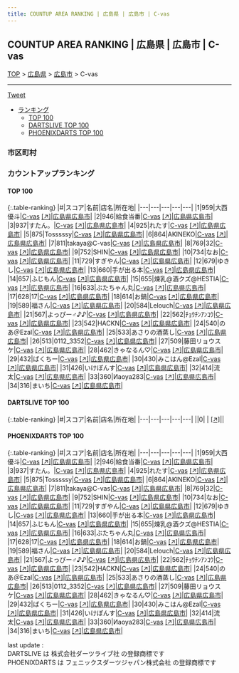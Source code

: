 ```yaml
---
title: COUNTUP AREA RANKING | 広島県 | 広島市 | C-vas
---
```

## COUNTUP AREA RANKING | 広島県 | 広島市 | C-vas

[TOP](/darts/rank/) > [広島県](/darts/rank/広島県/) > [広島市](/darts/rank/広島県/広島市/) > C-vas

___

<a href="https://twitter.com/share?ref_src=twsrc%5Etfw" data-text="COUNTUP AREA RANKING | 広島県広島市C-vas" class="twitter-share-button" data-hashtags="DARTSLIVE,PHOENIXDARTS,darts,ダーツ" data-show-count="false">Tweet</a>

* [ランキング](#カウントアップランキング)
    * [TOP 100](#top-100)
    * [DARTSLIVE TOP 100](#dartslive-top-100)
    * [PHOENIXDARTS TOP 100](#phoenixdarts-top-100)

### 市区町村

<ul>

</ul>

### カウントアップランキング

#### TOP 100



{:.table-ranking}
|#|スコア|名前|店名|所在地|
|---|---|---|---|---|
|1|959|<span class="rank-name-pd"><span class="pro-icon-pd"></span>大西 優斗</span>|<a href="/darts/rank/shops/81124.html">C-vas</a> <a href="https://vs.phoenixdarts.com/jp/shop/shopDetailInfo/s_81124?s_seq=81124">[↗]</a>|<a href="/darts/rank/広島県/広島市">広島県広島市</a>|
|2|946|<span class="rank-name-pd">給食当番</span>|<a href="/darts/rank/shops/81124.html">C-vas</a> <a href="https://vs.phoenixdarts.com/jp/shop/shopDetailInfo/s_81124?s_seq=81124">[↗]</a>|<a href="/darts/rank/広島県/広島市">広島県広島市</a>|
|3|937|<span class="rank-name-pd">すたん。</span>|<a href="/darts/rank/shops/81124.html">C-vas</a> <a href="https://vs.phoenixdarts.com/jp/shop/shopDetailInfo/s_81124?s_seq=81124">[↗]</a>|<a href="/darts/rank/広島県/広島市">広島県広島市</a>|
|4|925|<span class="rank-name-pd">れたす</span>|<a href="/darts/rank/shops/81124.html">C-vas</a> <a href="https://vs.phoenixdarts.com/jp/shop/shopDetailInfo/s_81124?s_seq=81124">[↗]</a>|<a href="/darts/rank/広島県/広島市">広島県広島市</a>|
|5|875|<span class="rank-name-pd">Tosssssy</span>|<a href="/darts/rank/shops/81124.html">C-vas</a> <a href="https://vs.phoenixdarts.com/jp/shop/shopDetailInfo/s_81124?s_seq=81124">[↗]</a>|<a href="/darts/rank/広島県/広島市">広島県広島市</a>|
|6|864|<span class="rank-name-pd">AKINEKO</span>|<a href="/darts/rank/shops/81124.html">C-vas</a> <a href="https://vs.phoenixdarts.com/jp/shop/shopDetailInfo/s_81124?s_seq=81124">[↗]</a>|<a href="/darts/rank/広島県/広島市">広島県広島市</a>|
|7|811|<span class="rank-name-pd">takaya@C-vas</span>|<a href="/darts/rank/shops/81124.html">C-vas</a> <a href="https://vs.phoenixdarts.com/jp/shop/shopDetailInfo/s_81124?s_seq=81124">[↗]</a>|<a href="/darts/rank/広島県/広島市">広島県広島市</a>|
|8|769|<span class="rank-name-pd">32</span>|<a href="/darts/rank/shops/81124.html">C-vas</a> <a href="https://vs.phoenixdarts.com/jp/shop/shopDetailInfo/s_81124?s_seq=81124">[↗]</a>|<a href="/darts/rank/広島県/広島市">広島県広島市</a>|
|9|752|<span class="rank-name-pd">SHIN</span>|<a href="/darts/rank/shops/81124.html">C-vas</a> <a href="https://vs.phoenixdarts.com/jp/shop/shopDetailInfo/s_81124?s_seq=81124">[↗]</a>|<a href="/darts/rank/広島県/広島市">広島県広島市</a>|
|10|734|<span class="rank-name-pd">なお</span>|<a href="/darts/rank/shops/81124.html">C-vas</a> <a href="https://vs.phoenixdarts.com/jp/shop/shopDetailInfo/s_81124?s_seq=81124">[↗]</a>|<a href="/darts/rank/広島県/広島市">広島県広島市</a>|
|11|729|<span class="rank-name-pd">すぎやん</span>|<a href="/darts/rank/shops/81124.html">C-vas</a> <a href="https://vs.phoenixdarts.com/jp/shop/shopDetailInfo/s_81124?s_seq=81124">[↗]</a>|<a href="/darts/rank/広島県/広島市">広島県広島市</a>|
|12|679|<span class="rank-name-pd">ゆきし</span>|<a href="/darts/rank/shops/81124.html">C-vas</a> <a href="https://vs.phoenixdarts.com/jp/shop/shopDetailInfo/s_81124?s_seq=81124">[↗]</a>|<a href="/darts/rank/広島県/広島市">広島県広島市</a>|
|13|660|<span class="rank-name-pd">手が出る本</span>|<a href="/darts/rank/shops/81124.html">C-vas</a> <a href="https://vs.phoenixdarts.com/jp/shop/shopDetailInfo/s_81124?s_seq=81124">[↗]</a>|<a href="/darts/rank/広島県/広島市">広島県広島市</a>|
|14|657|<span class="rank-name-pd">ふじもん</span>|<a href="/darts/rank/shops/81124.html">C-vas</a> <a href="https://vs.phoenixdarts.com/jp/shop/shopDetailInfo/s_81124?s_seq=81124">[↗]</a>|<a href="/darts/rank/広島県/広島市">広島県広島市</a>|
|15|655|<span class="rank-name-pd">煉乳@酒クズ@HESTIA</span>|<a href="/darts/rank/shops/81124.html">C-vas</a> <a href="https://vs.phoenixdarts.com/jp/shop/shopDetailInfo/s_81124?s_seq=81124">[↗]</a>|<a href="/darts/rank/広島県/広島市">広島県広島市</a>|
|16|633|<span class="rank-name-pd">ぶたちゃん丸</span>|<a href="/darts/rank/shops/81124.html">C-vas</a> <a href="https://vs.phoenixdarts.com/jp/shop/shopDetailInfo/s_81124?s_seq=81124">[↗]</a>|<a href="/darts/rank/広島県/広島市">広島県広島市</a>|
|17|628|<span class="rank-name-pd">17</span>|<a href="/darts/rank/shops/81124.html">C-vas</a> <a href="https://vs.phoenixdarts.com/jp/shop/shopDetailInfo/s_81124?s_seq=81124">[↗]</a>|<a href="/darts/rank/広島県/広島市">広島県広島市</a>|
|18|614|<span class="rank-name-pd">お鍋</span>|<a href="/darts/rank/shops/81124.html">C-vas</a> <a href="https://vs.phoenixdarts.com/jp/shop/shopDetailInfo/s_81124?s_seq=81124">[↗]</a>|<a href="/darts/rank/広島県/広島市">広島県広島市</a>|
|19|589|<span class="rank-name-pd">福さん</span>|<a href="/darts/rank/shops/81124.html">C-vas</a> <a href="https://vs.phoenixdarts.com/jp/shop/shopDetailInfo/s_81124?s_seq=81124">[↗]</a>|<a href="/darts/rank/広島県/広島市">広島県広島市</a>|
|20|584|<span class="rank-name-pd">Lelouch</span>|<a href="/darts/rank/shops/81124.html">C-vas</a> <a href="https://vs.phoenixdarts.com/jp/shop/shopDetailInfo/s_81124?s_seq=81124">[↗]</a>|<a href="/darts/rank/広島県/広島市">広島県広島市</a>|
|21|567|<span class="rank-name-pd">よっぴー♂♪♪</span>|<a href="/darts/rank/shops/81124.html">C-vas</a> <a href="https://vs.phoenixdarts.com/jp/shop/shopDetailInfo/s_81124?s_seq=81124">[↗]</a>|<a href="/darts/rank/広島県/広島市">広島県広島市</a>|
|22|562|<span class="rank-name-pd">ﾁｮｳﾁﾝｱﾝｺｳ</span>|<a href="/darts/rank/shops/81124.html">C-vas</a> <a href="https://vs.phoenixdarts.com/jp/shop/shopDetailInfo/s_81124?s_seq=81124">[↗]</a>|<a href="/darts/rank/広島県/広島市">広島県広島市</a>|
|23|542|<span class="rank-name-pd">HACKN</span>|<a href="/darts/rank/shops/81124.html">C-vas</a> <a href="https://vs.phoenixdarts.com/jp/shop/shopDetailInfo/s_81124?s_seq=81124">[↗]</a>|<a href="/darts/rank/広島県/広島市">広島県広島市</a>|
|24|540|<span class="rank-name-pd">のあ＠Ezal</span>|<a href="/darts/rank/shops/81124.html">C-vas</a> <a href="https://vs.phoenixdarts.com/jp/shop/shopDetailInfo/s_81124?s_seq=81124">[↗]</a>|<a href="/darts/rank/広島県/広島市">広島県広島市</a>|
|25|533|<span class="rank-name-pd">あさりの酒蒸し</span>|<a href="/darts/rank/shops/81124.html">C-vas</a> <a href="https://vs.phoenixdarts.com/jp/shop/shopDetailInfo/s_81124?s_seq=81124">[↗]</a>|<a href="/darts/rank/広島県/広島市">広島県広島市</a>|
|26|513|<span class="rank-name-pd">0112_3352</span>|<a href="/darts/rank/shops/81124.html">C-vas</a> <a href="https://vs.phoenixdarts.com/jp/shop/shopDetailInfo/s_81124?s_seq=81124">[↗]</a>|<a href="/darts/rank/広島県/広島市">広島県広島市</a>|
|27|509|<span class="rank-name-pd">藤田リョウスケ</span>|<a href="/darts/rank/shops/81124.html">C-vas</a> <a href="https://vs.phoenixdarts.com/jp/shop/shopDetailInfo/s_81124?s_seq=81124">[↗]</a>|<a href="/darts/rank/広島県/広島市">広島県広島市</a>|
|28|462|<span class="rank-name-pd">きゃなるん♡</span>|<a href="/darts/rank/shops/81124.html">C-vas</a> <a href="https://vs.phoenixdarts.com/jp/shop/shopDetailInfo/s_81124?s_seq=81124">[↗]</a>|<a href="/darts/rank/広島県/広島市">広島県広島市</a>|
|29|432|<span class="rank-name-pd">ばくちー</span>|<a href="/darts/rank/shops/81124.html">C-vas</a> <a href="https://vs.phoenixdarts.com/jp/shop/shopDetailInfo/s_81124?s_seq=81124">[↗]</a>|<a href="/darts/rank/広島県/広島市">広島県広島市</a>|
|30|430|<span class="rank-name-pd">みこはん@Ezal</span>|<a href="/darts/rank/shops/81124.html">C-vas</a> <a href="https://vs.phoenixdarts.com/jp/shop/shopDetailInfo/s_81124?s_seq=81124">[↗]</a>|<a href="/darts/rank/広島県/広島市">広島県広島市</a>|
|31|426|<span class="rank-name-pd">いけぽんす</span>|<a href="/darts/rank/shops/81124.html">C-vas</a> <a href="https://vs.phoenixdarts.com/jp/shop/shopDetailInfo/s_81124?s_seq=81124">[↗]</a>|<a href="/darts/rank/広島県/広島市">広島県広島市</a>|
|32|414|<span class="rank-name-pd">流太</span>|<a href="/darts/rank/shops/81124.html">C-vas</a> <a href="https://vs.phoenixdarts.com/jp/shop/shopDetailInfo/s_81124?s_seq=81124">[↗]</a>|<a href="/darts/rank/広島県/広島市">広島県広島市</a>|
|33|360|<span class="rank-name-pd">Иaoya283</span>|<a href="/darts/rank/shops/81124.html">C-vas</a> <a href="https://vs.phoenixdarts.com/jp/shop/shopDetailInfo/s_81124?s_seq=81124">[↗]</a>|<a href="/darts/rank/広島県/広島市">広島県広島市</a>|
|34|316|<span class="rank-name-pd">まいち</span>|<a href="/darts/rank/shops/81124.html">C-vas</a> <a href="https://vs.phoenixdarts.com/jp/shop/shopDetailInfo/s_81124?s_seq=81124">[↗]</a>|<a href="/darts/rank/広島県/広島市">広島県広島市</a>|


#### DARTSLIVE TOP 100



{:.table-ranking}
|#|スコア|名前|店名|所在地|
|---|---|---|---|---|
||0|<span class="rank-name-dl"> </span>|<a href="/darts/rank/shops/.html"></a> <a href="">[↗]</a>|<a href="/darts/rank//"></a>|


#### PHOENIXDARTS TOP 100



{:.table-ranking}
|#|スコア|名前|店名|所在地|
|---|---|---|---|---|
|1|959|<span class="rank-name-pd"><span class="pro-icon-pd"></span>大西 優斗</span>|<a href="/darts/rank/shops/81124.html">C-vas</a> <a href="https://vs.phoenixdarts.com/jp/shop/shopDetailInfo/s_81124?s_seq=81124">[↗]</a>|<a href="/darts/rank/広島県/広島市">広島県広島市</a>|
|2|946|<span class="rank-name-pd">給食当番</span>|<a href="/darts/rank/shops/81124.html">C-vas</a> <a href="https://vs.phoenixdarts.com/jp/shop/shopDetailInfo/s_81124?s_seq=81124">[↗]</a>|<a href="/darts/rank/広島県/広島市">広島県広島市</a>|
|3|937|<span class="rank-name-pd">すたん。</span>|<a href="/darts/rank/shops/81124.html">C-vas</a> <a href="https://vs.phoenixdarts.com/jp/shop/shopDetailInfo/s_81124?s_seq=81124">[↗]</a>|<a href="/darts/rank/広島県/広島市">広島県広島市</a>|
|4|925|<span class="rank-name-pd">れたす</span>|<a href="/darts/rank/shops/81124.html">C-vas</a> <a href="https://vs.phoenixdarts.com/jp/shop/shopDetailInfo/s_81124?s_seq=81124">[↗]</a>|<a href="/darts/rank/広島県/広島市">広島県広島市</a>|
|5|875|<span class="rank-name-pd">Tosssssy</span>|<a href="/darts/rank/shops/81124.html">C-vas</a> <a href="https://vs.phoenixdarts.com/jp/shop/shopDetailInfo/s_81124?s_seq=81124">[↗]</a>|<a href="/darts/rank/広島県/広島市">広島県広島市</a>|
|6|864|<span class="rank-name-pd">AKINEKO</span>|<a href="/darts/rank/shops/81124.html">C-vas</a> <a href="https://vs.phoenixdarts.com/jp/shop/shopDetailInfo/s_81124?s_seq=81124">[↗]</a>|<a href="/darts/rank/広島県/広島市">広島県広島市</a>|
|7|811|<span class="rank-name-pd">takaya@C-vas</span>|<a href="/darts/rank/shops/81124.html">C-vas</a> <a href="https://vs.phoenixdarts.com/jp/shop/shopDetailInfo/s_81124?s_seq=81124">[↗]</a>|<a href="/darts/rank/広島県/広島市">広島県広島市</a>|
|8|769|<span class="rank-name-pd">32</span>|<a href="/darts/rank/shops/81124.html">C-vas</a> <a href="https://vs.phoenixdarts.com/jp/shop/shopDetailInfo/s_81124?s_seq=81124">[↗]</a>|<a href="/darts/rank/広島県/広島市">広島県広島市</a>|
|9|752|<span class="rank-name-pd">SHIN</span>|<a href="/darts/rank/shops/81124.html">C-vas</a> <a href="https://vs.phoenixdarts.com/jp/shop/shopDetailInfo/s_81124?s_seq=81124">[↗]</a>|<a href="/darts/rank/広島県/広島市">広島県広島市</a>|
|10|734|<span class="rank-name-pd">なお</span>|<a href="/darts/rank/shops/81124.html">C-vas</a> <a href="https://vs.phoenixdarts.com/jp/shop/shopDetailInfo/s_81124?s_seq=81124">[↗]</a>|<a href="/darts/rank/広島県/広島市">広島県広島市</a>|
|11|729|<span class="rank-name-pd">すぎやん</span>|<a href="/darts/rank/shops/81124.html">C-vas</a> <a href="https://vs.phoenixdarts.com/jp/shop/shopDetailInfo/s_81124?s_seq=81124">[↗]</a>|<a href="/darts/rank/広島県/広島市">広島県広島市</a>|
|12|679|<span class="rank-name-pd">ゆきし</span>|<a href="/darts/rank/shops/81124.html">C-vas</a> <a href="https://vs.phoenixdarts.com/jp/shop/shopDetailInfo/s_81124?s_seq=81124">[↗]</a>|<a href="/darts/rank/広島県/広島市">広島県広島市</a>|
|13|660|<span class="rank-name-pd">手が出る本</span>|<a href="/darts/rank/shops/81124.html">C-vas</a> <a href="https://vs.phoenixdarts.com/jp/shop/shopDetailInfo/s_81124?s_seq=81124">[↗]</a>|<a href="/darts/rank/広島県/広島市">広島県広島市</a>|
|14|657|<span class="rank-name-pd">ふじもん</span>|<a href="/darts/rank/shops/81124.html">C-vas</a> <a href="https://vs.phoenixdarts.com/jp/shop/shopDetailInfo/s_81124?s_seq=81124">[↗]</a>|<a href="/darts/rank/広島県/広島市">広島県広島市</a>|
|15|655|<span class="rank-name-pd">煉乳@酒クズ@HESTIA</span>|<a href="/darts/rank/shops/81124.html">C-vas</a> <a href="https://vs.phoenixdarts.com/jp/shop/shopDetailInfo/s_81124?s_seq=81124">[↗]</a>|<a href="/darts/rank/広島県/広島市">広島県広島市</a>|
|16|633|<span class="rank-name-pd">ぶたちゃん丸</span>|<a href="/darts/rank/shops/81124.html">C-vas</a> <a href="https://vs.phoenixdarts.com/jp/shop/shopDetailInfo/s_81124?s_seq=81124">[↗]</a>|<a href="/darts/rank/広島県/広島市">広島県広島市</a>|
|17|628|<span class="rank-name-pd">17</span>|<a href="/darts/rank/shops/81124.html">C-vas</a> <a href="https://vs.phoenixdarts.com/jp/shop/shopDetailInfo/s_81124?s_seq=81124">[↗]</a>|<a href="/darts/rank/広島県/広島市">広島県広島市</a>|
|18|614|<span class="rank-name-pd">お鍋</span>|<a href="/darts/rank/shops/81124.html">C-vas</a> <a href="https://vs.phoenixdarts.com/jp/shop/shopDetailInfo/s_81124?s_seq=81124">[↗]</a>|<a href="/darts/rank/広島県/広島市">広島県広島市</a>|
|19|589|<span class="rank-name-pd">福さん</span>|<a href="/darts/rank/shops/81124.html">C-vas</a> <a href="https://vs.phoenixdarts.com/jp/shop/shopDetailInfo/s_81124?s_seq=81124">[↗]</a>|<a href="/darts/rank/広島県/広島市">広島県広島市</a>|
|20|584|<span class="rank-name-pd">Lelouch</span>|<a href="/darts/rank/shops/81124.html">C-vas</a> <a href="https://vs.phoenixdarts.com/jp/shop/shopDetailInfo/s_81124?s_seq=81124">[↗]</a>|<a href="/darts/rank/広島県/広島市">広島県広島市</a>|
|21|567|<span class="rank-name-pd">よっぴー♂♪♪</span>|<a href="/darts/rank/shops/81124.html">C-vas</a> <a href="https://vs.phoenixdarts.com/jp/shop/shopDetailInfo/s_81124?s_seq=81124">[↗]</a>|<a href="/darts/rank/広島県/広島市">広島県広島市</a>|
|22|562|<span class="rank-name-pd">ﾁｮｳﾁﾝｱﾝｺｳ</span>|<a href="/darts/rank/shops/81124.html">C-vas</a> <a href="https://vs.phoenixdarts.com/jp/shop/shopDetailInfo/s_81124?s_seq=81124">[↗]</a>|<a href="/darts/rank/広島県/広島市">広島県広島市</a>|
|23|542|<span class="rank-name-pd">HACKN</span>|<a href="/darts/rank/shops/81124.html">C-vas</a> <a href="https://vs.phoenixdarts.com/jp/shop/shopDetailInfo/s_81124?s_seq=81124">[↗]</a>|<a href="/darts/rank/広島県/広島市">広島県広島市</a>|
|24|540|<span class="rank-name-pd">のあ＠Ezal</span>|<a href="/darts/rank/shops/81124.html">C-vas</a> <a href="https://vs.phoenixdarts.com/jp/shop/shopDetailInfo/s_81124?s_seq=81124">[↗]</a>|<a href="/darts/rank/広島県/広島市">広島県広島市</a>|
|25|533|<span class="rank-name-pd">あさりの酒蒸し</span>|<a href="/darts/rank/shops/81124.html">C-vas</a> <a href="https://vs.phoenixdarts.com/jp/shop/shopDetailInfo/s_81124?s_seq=81124">[↗]</a>|<a href="/darts/rank/広島県/広島市">広島県広島市</a>|
|26|513|<span class="rank-name-pd">0112_3352</span>|<a href="/darts/rank/shops/81124.html">C-vas</a> <a href="https://vs.phoenixdarts.com/jp/shop/shopDetailInfo/s_81124?s_seq=81124">[↗]</a>|<a href="/darts/rank/広島県/広島市">広島県広島市</a>|
|27|509|<span class="rank-name-pd">藤田リョウスケ</span>|<a href="/darts/rank/shops/81124.html">C-vas</a> <a href="https://vs.phoenixdarts.com/jp/shop/shopDetailInfo/s_81124?s_seq=81124">[↗]</a>|<a href="/darts/rank/広島県/広島市">広島県広島市</a>|
|28|462|<span class="rank-name-pd">きゃなるん♡</span>|<a href="/darts/rank/shops/81124.html">C-vas</a> <a href="https://vs.phoenixdarts.com/jp/shop/shopDetailInfo/s_81124?s_seq=81124">[↗]</a>|<a href="/darts/rank/広島県/広島市">広島県広島市</a>|
|29|432|<span class="rank-name-pd">ばくちー</span>|<a href="/darts/rank/shops/81124.html">C-vas</a> <a href="https://vs.phoenixdarts.com/jp/shop/shopDetailInfo/s_81124?s_seq=81124">[↗]</a>|<a href="/darts/rank/広島県/広島市">広島県広島市</a>|
|30|430|<span class="rank-name-pd">みこはん@Ezal</span>|<a href="/darts/rank/shops/81124.html">C-vas</a> <a href="https://vs.phoenixdarts.com/jp/shop/shopDetailInfo/s_81124?s_seq=81124">[↗]</a>|<a href="/darts/rank/広島県/広島市">広島県広島市</a>|
|31|426|<span class="rank-name-pd">いけぽんす</span>|<a href="/darts/rank/shops/81124.html">C-vas</a> <a href="https://vs.phoenixdarts.com/jp/shop/shopDetailInfo/s_81124?s_seq=81124">[↗]</a>|<a href="/darts/rank/広島県/広島市">広島県広島市</a>|
|32|414|<span class="rank-name-pd">流太</span>|<a href="/darts/rank/shops/81124.html">C-vas</a> <a href="https://vs.phoenixdarts.com/jp/shop/shopDetailInfo/s_81124?s_seq=81124">[↗]</a>|<a href="/darts/rank/広島県/広島市">広島県広島市</a>|
|33|360|<span class="rank-name-pd">Иaoya283</span>|<a href="/darts/rank/shops/81124.html">C-vas</a> <a href="https://vs.phoenixdarts.com/jp/shop/shopDetailInfo/s_81124?s_seq=81124">[↗]</a>|<a href="/darts/rank/広島県/広島市">広島県広島市</a>|
|34|316|<span class="rank-name-pd">まいち</span>|<a href="/darts/rank/shops/81124.html">C-vas</a> <a href="https://vs.phoenixdarts.com/jp/shop/shopDetailInfo/s_81124?s_seq=81124">[↗]</a>|<a href="/darts/rank/広島県/広島市">広島県広島市</a>|


<div class="footer border-top border-gray-light mt-5 pt-3 text-right text-gray">
    last update : <span style="font-weight: italic" id="foot_last_modified"></span><br />
    DARTSLIVE は 株式会社ダーツライブ社 の登録商標です<br />
    PHOENIXDARTS は フェニックスダーツジャパン株式会社 の登録商標です<br />
</div>

<script src="https://cdnjs.cloudflare.com/ajax/libs/jquery.tablesorter/2.31.3/js/jquery.tablesorter.min.js" integrity="sha512-qzgd5cYSZcosqpzpn7zF2ZId8f/8CHmFKZ8j7mU4OUXTNRd5g+ZHBPsgKEwoqxCtdQvExE5LprwwPAgoicguNg==" crossorigin="anonymous" referrerpolicy="no-referrer"></script>
<link rel="stylesheet" href="https://cdnjs.cloudflare.com/ajax/libs/jquery.tablesorter/2.31.3/css/theme.default.min.css" integrity="sha512-wghhOJkjQX0Lh3NSWvNKeZ0ZpNn+SPVXX1Qyc9OCaogADktxrBiBdKGDoqVUOyhStvMBmJQ8ZdMHiR3wuEq8+w==" crossorigin="anonymous" referrerpolicy="no-referrer" />
<script>
$(function() {
    $(".table-ranking").tablesorter({sortList:[[0, 0]]});
    $("#foot_last_modified").text(formatDate(new Date(document.lastModified), 'yyyy-MM-dd HH:mm:ss'));
});
</script>

<script async src="https://platform.twitter.com/widgets.js" charset="utf-8"></script>